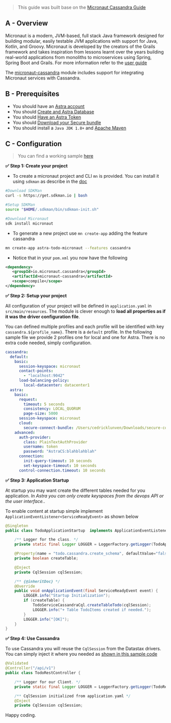 > This guide was built base on the [Micronaut Cassandra Guide](https://micronaut-projects.github.io/micronaut-cassandra/latest/guide/)

## A - Overview

Micronaut is a modern, JVM-based, full stack Java framework designed for building modular, easily testable JVM applications with support for Java, Kotlin, and Groovy. Micronaut is developed by the creators of the Grails framework and takes inspiration from lessons learnt over the years building real-world applications from monoliths to microservices using Spring, Spring Boot and Grails. For more information refer to the [user guide](https://docs.micronaut.io/latest/guide/)

The [micronaut-cassandra](https://micronaut-projects.github.io/micronaut-cassandra/latest/guide/) module includes support for integrating Micronaut services with Cassandra.

## B - Prerequisites

- You should have an [Astra account](http://astra.datastax.com/)
- You should [Create and Astra Database](/pages/astra/create-instance/)
- You should [Have an Astra Token](/pages/astra/create-token/)
- You should [Download your Secure bundle](/pages/astra/download-scb/)
- You should install a `Java JDK 1.8+` and [Apache Maven](https://maven.apache.org/)

## C - Configuration

> You can find a working sample [here](https://github.com/clun/astra-native-java/tree/main/astra-todo-micronaut)

**✅ Step 1: Create your project**

- To create a micronaut project and CLI `mn` is provided. You can install it using `sdkman` as describe in the [doc](https://micronaut.io/download/)

```bash
#Download SDKMan
curl -s https://get.sdkman.io | bash

#Setup SDKMan
source "$HOME/.sdkman/bin/sdkman-init.sh"

#Download Micronaut
sdk install micronaut
```

- To generate a new project use `mn create-app` adding the feature cassandra

```bash
mn create-app astra-todo-micronaut --features cassandra
```

- Notice that in your `pom.xml` you now have the following

```xml
<dependency>
   <groupId>io.micronaut.cassandra</groupId>
   <artifactId>micronaut-cassandra</artifactId>
   <scope>compile</scope>
</dependency>
```

**✅ Step 2: Setup your project**

All configuration of your project will be defined in `application.yaml` in `src/main/resources`. The module is clever enough to **load all properties as if it was the driver configuration file**.

You can defined multiple profiles and each profile will be identified with key `cassandra.${profile_name}`. There is a `default` profile. In the following sample file we provide 2 profiles one for local and one for Astra. There is no extra code needed, simply configuration.

```yaml
cassandra:
  default:
    basic:
      session-keyspace: micronaut
      contact-points:
        - "localhost:9042"
      load-balancing-policy:
        local-datacenter: datacenter1
  astra:
    basic:
      request:
        timeout: 5 seconds
        consistency: LOCAL_QUORUM
        page-size: 5000
      session-keyspace: micronaut
      cloud:
        secure-connect-bundle: /Users/cedricklunven/Downloads/secure-connect-workshops.zip
    advanced:
      auth-provider:
        class: PlainTextAuthProvider
        username: token
        password: "AstraCS:blahblahblah"
      connection:
        init-query-timeout: 10 seconds
        set-keyspace-timeout: 10 seconds
      control-connection.timeout: 10 seconds
```

**✅ Step 3: Application Startup**

At startup you may want create the different tables needed for you application. _In Astra you can only create keyspaces from the devops API or the user interface._.

To enable content at startup simple implement `ApplicationEventListener<ServiceReadyEvent>` as shown below

```java
@Singleton
public class TodoApplicationStartup  implements ApplicationEventListener<ServiceReadyEvent> {

    /** Logger for the class. */
    private static final Logger LOGGER = LoggerFactory.getLogger(TodoApplicationStartup.class);

    @Property(name = "todo.cassandra.create_schema", defaultValue="false")
    private boolean createTable;

    @Inject
    private CqlSession cqlSession;

    /** {@inheritDoc} */
    @Override
    public void onApplicationEvent(final ServiceReadyEvent event) {
        LOGGER.info("Startup Initialization");
        if (createTable) {
            TodoServiceCassandraCql.createTableTodo(cqlSession);
            LOGGER.info("+ Table TodoItems created if needed.");
        }
        LOGGER.info("[OK]");
    }
}
```

**✅ Step 4: Use Cassandra**

To use Cassandra you will reuse the `CqlSession` from the Datastax drivers. You can simply inject it where you needed as [shown in this sample code](https://github.com/clun/astra-native-java/blob/main/astra-todo-micronaut/src/main/java/com/datastaxdev/todo/TodoRestController.java)

```java
@Validated
@Controller("/api/v1")
public class TodoRestController {

    /** Logger for our Client. */
    private static final Logger LOGGER = LoggerFactory.getLogger(TodoRestController.class);

    /** CqlSession initialized from application.yaml */
    @Inject
    private CqlSession cqlSession;
```

Happy coding.
